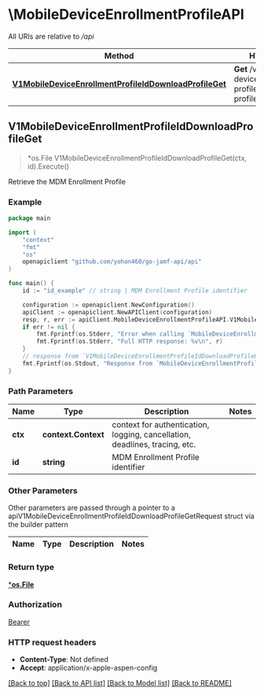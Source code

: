 # \MobileDeviceEnrollmentProfileAPI

All URIs are relative to */api*

Method | HTTP request | Description
------------- | ------------- | -------------
[**V1MobileDeviceEnrollmentProfileIdDownloadProfileGet**](MobileDeviceEnrollmentProfileAPI.md#V1MobileDeviceEnrollmentProfileIdDownloadProfileGet) | **Get** /v1/mobile-device-enrollment-profile/{id}/download-profile | Retrieve the MDM Enrollment Profile 



## V1MobileDeviceEnrollmentProfileIdDownloadProfileGet

> *os.File V1MobileDeviceEnrollmentProfileIdDownloadProfileGet(ctx, id).Execute()

Retrieve the MDM Enrollment Profile 



### Example

```go
package main

import (
    "context"
    "fmt"
    "os"
    openapiclient "github.com/yohan460/go-jamf-api/api"
)

func main() {
    id := "id_example" // string | MDM Enrollment Profile identifier

    configuration := openapiclient.NewConfiguration()
    apiClient := openapiclient.NewAPIClient(configuration)
    resp, r, err := apiClient.MobileDeviceEnrollmentProfileAPI.V1MobileDeviceEnrollmentProfileIdDownloadProfileGet(context.Background(), id).Execute()
    if err != nil {
        fmt.Fprintf(os.Stderr, "Error when calling `MobileDeviceEnrollmentProfileAPI.V1MobileDeviceEnrollmentProfileIdDownloadProfileGet``: %v\n", err)
        fmt.Fprintf(os.Stderr, "Full HTTP response: %v\n", r)
    }
    // response from `V1MobileDeviceEnrollmentProfileIdDownloadProfileGet`: *os.File
    fmt.Fprintf(os.Stdout, "Response from `MobileDeviceEnrollmentProfileAPI.V1MobileDeviceEnrollmentProfileIdDownloadProfileGet`: %v\n", resp)
}
```

### Path Parameters


Name | Type | Description  | Notes
------------- | ------------- | ------------- | -------------
**ctx** | **context.Context** | context for authentication, logging, cancellation, deadlines, tracing, etc.
**id** | **string** | MDM Enrollment Profile identifier | 

### Other Parameters

Other parameters are passed through a pointer to a apiV1MobileDeviceEnrollmentProfileIdDownloadProfileGetRequest struct via the builder pattern


Name | Type | Description  | Notes
------------- | ------------- | ------------- | -------------


### Return type

[***os.File**](*os.File.md)

### Authorization

[Bearer](../README.md#Bearer)

### HTTP request headers

- **Content-Type**: Not defined
- **Accept**: application/x-apple-aspen-config

[[Back to top]](#) [[Back to API list]](../README.md#documentation-for-api-endpoints)
[[Back to Model list]](../README.md#documentation-for-models)
[[Back to README]](../README.md)


